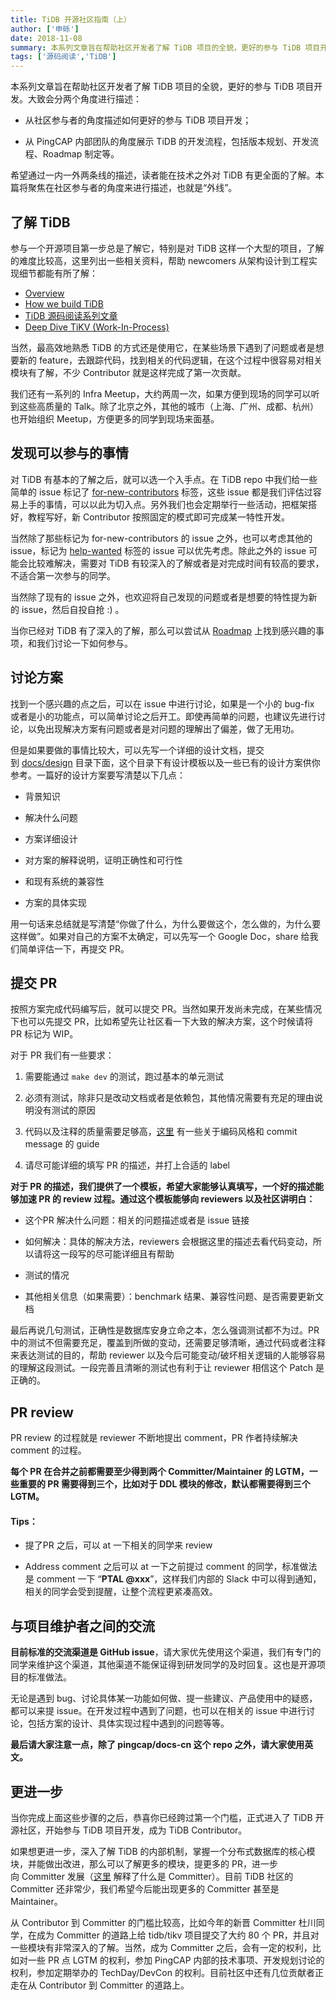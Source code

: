 ```yaml
---
title: TiDB 开源社区指南（上）
author: ['申砾']
date: 2018-11-08
summary: 本系列文章旨在帮助社区开发者了解 TiDB 项目的全貌，更好的参与 TiDB 项目开发。上篇会聚焦在社区参与者的角度，描述如何更好的参与 TiDB 项目开发。
tags: ['源码阅读','TiDB']
---
```



本系列文章旨在帮助社区开发者了解 TiDB 项目的全貌，更好的参与 TiDB 项目开发。大致会分两个角度进行描述：

* 从社区参与者的角度描述如何更好的参与 TiDB 项目开发；

* 从 PingCAP 内部团队的角度展示 TiDB 的开发流程，包括版本规划、开发流程、Roadmap 制定等。

希望通过一内一外两条线的描述，读者能在技术之外对 TiDB 有更全面的了解。本篇将聚焦在社区参与者的角度来进行描述，也就是“外线”。

## 了解 TiDB

参与一个开源项目第一步总是了解它，特别是对 TiDB 这样一个大型的项目，了解的难度比较高，这里列出一些相关资料，帮助 newcomers 从架构设计到工程实现细节都能有所了解：

* [Overview](https://github.com/pingcap/docs#tidb-introduction)
* [How we build TiDB](https://pingcap.com/blog/2016-10-17-how-we-build-tidb/)
* [TiDB 源码阅读系列文章](https://pingcap.com/blog-cn/#%E6%BA%90%E7%A0%81%E9%98%85%E8%AF%BB)
* [Deep Dive TiKV (Work-In-Process)](https://tikv.github.io/deep-dive-tikv/book/)

当然，最高效地熟悉 TiDB 的方式还是使用它，在某些场景下遇到了问题或者是想要新的 feature，去跟踪代码，找到相关的代码逻辑，在这个过程中很容易对相关模块有了解，不少 Contributor 就是这样完成了第一次贡献。 

我们还有一系列的 Infra Meetup，大约两周一次，如果方便到现场的同学可以听到这些高质量的 Talk。除了北京之外，其他的城市（上海、广州、成都、杭州）也开始组织 Meetup，方便更多的同学到现场来面基。

## 发现可以参与的事情

对 TiDB 有基本的了解之后，就可以选一个入手点。在 TiDB repo 中我们给一些简单的 issue 标记了 [for-new-contributors](https://github.com/pingcap/tidb/issues?q=is%3Aissue+is%3Aopen+label%3A%22for+new+contributors%22) 标签，这些 issue 都是我们评估过容易上手的事情，可以以此为切入点。另外我们也会定期举行一些活动，把框架搭好，教程写好，新 Contributor 按照固定的模式即可完成某一特性开发。

当然除了那些标记为 for-new-contributors 的 issue 之外，也可以考虑其他的 issue，标记为 [help-wanted](https://github.com/pingcap/tidb/issues?q=is%3Aissue+is%3Aopen+label%3A%22help+wanted%22) 标签的 issue 可以优先考虑。除此之外的 issue 可能会比较难解决，需要对 TiDB 有较深入的了解或者是对完成时间有较高的要求，不适合第一次参与的同学。

当然除了现有的 issue 之外，也欢迎将自己发现的问题或者是想要的特性提为新的 issue，然后自投自抢 :) 。 

当你已经对 TiDB 有了深入的了解，那么可以尝试从 [Roadmap](https://github.com/pingcap/docs/blob/master/ROADMAP.md) 上找到感兴趣的事项，和我们讨论一下如何参与。

## 讨论方案

找到一个感兴趣的点之后，可以在 issue 中进行讨论，如果是一个小的 bug-fix 或者是小的功能点，可以简单讨论之后开工。即使再简单的问题，也建议先进行讨论，以免出现解决方案有问题或者是对问题的理解出了偏差，做了无用功。

但是如果要做的事情比较大，可以先写一个详细的设计文档，提交到 [docs/design](https://github.com/pingcap/tidb/tree/master/docs/design) 目录下面，这个目录下有设计模板以及一些已有的设计方案供你参考。一篇好的设计方案要写清楚以下几点：

*   背景知识

*   解决什么问题

*   方案详细设计

*   对方案的解释说明，证明正确性和可行性

*   和现有系统的兼容性

*   方案的具体实现 

用一句话来总结就是写清楚“你做了什么，为什么要做这个，怎么做的，为什么要这样做”。如果对自己的方案不太确定，可以先写一个 Google Doc，share 给我们简单评估一下，再提交 PR。

## 提交 PR

按照方案完成代码编写后，就可以提交 PR。当然如果开发尚未完成，在某些情况下也可以先提交 PR，比如希望先让社区看一下大致的解决方案，这个时候请将 PR 标记为 WIP。

对于 PR 我们有一些要求：

1. 需要能通过 `make dev` 的测试，跑过基本的单元测试

2. 必须有测试，除非只是改动文档或者是依赖包，其他情况需要有充足的理由说明没有测试的原因

3. 代码以及注释的质量需要足够高，[这里](https://github.com/pingcap/community/blob/master/CONTRIBUTING.md#code-style) 有一些关于编码风格和 commit message 的 guide

4. 请尽可能详细的填写 PR 的描述，并打上合适的 label

**对于 PR 的描述，我们提供了一个模板，希望大家能够认真填写，一个好的描述能够加速 PR 的 review 过程。通过这个模板能够向 reviewers 以及社区讲明白：**

* 这个PR 解决什么问题：相关的问题描述或者是 issue 链接

* 如何解决：具体的解决方法，reviewers 会根据这里的描述去看代码变动，所以请将这一段写的尽可能详细且有帮助

* 测试的情况

* 其他相关信息（如果需要）：benchmark 结果、兼容性问题、是否需要更新文档

最后再说几句测试，正确性是数据库安身立命之本，怎么强调测试都不为过。PR 中的测试不但需要充足，覆盖到所做的变动，还需要足够清晰，通过代码或者注释来表达测试的目的，帮助 reviewer 以及今后可能变动/破坏相关逻辑的人能够容易的理解这段测试。一段完善且清晰的测试也有利于让 reviewer 相信这个 Patch 是正确的。

## PR review

PR review 的过程就是 reviewer 不断地提出 comment，PR 作者持续解决 comment 的过程。

**每个 PR 在合并之前都需要至少得到两个 Committer/Maintainer 的 LGTM，一些重要的 PR 需要得到三个，比如对于 DDL 模块的修改，默认都需要得到三个 LGTM。**

#### Tips：

* 提了PR 之后，可以 at 一下相关的同学来 review

* Address comment 之后可以 at 一下之前提过 comment 的同学，标准做法是 comment 一下 “**PTAL @xxx**”，这样我们内部的 Slack 中可以得到通知，相关的同学会受到提醒，让整个流程更紧凑高效。

## 与项目维护者之间的交流

**目前标准的交流渠道是 GitHub issue**，请大家优先使用这个渠道，我们有专门的同学来维护这个渠道，其他渠道不能保证得到研发同学的及时回复。这也是开源项目的标准做法。

无论是遇到 bug、讨论具体某一功能如何做、提一些建议、产品使用中的疑惑，都可以来提 issue。在开发过程中遇到了问题，也可以在相关的 issue 中进行讨论，包括方案的设计、具体实现过程中遇到的问题等等。

**最后请大家注意一点，除了 pingcap/docs-cn 这个 repo 之外，请大家使用英文。**

## 更进一步

当你完成上面这些步骤的之后，恭喜你已经跨过第一个门槛，正式进入了 TiDB 开源社区，开始参与 TiDB 项目开发，成为 TiDB Contributor。

如果想更进一步，深入了解 TiDB 的内部机制，掌握一个分布式数据库的核心模块，并能做出改进，那么可以了解更多的模块，提更多的 PR，进一步向 Committer 发展（[这里](https://github.com/pingcap/community/blob/master/become-a-committer.md) 解释了什么是 Committer）。目前 TiDB 社区的 Committer 还非常少，我们希望今后能出现更多的 Committer 甚至是 Maintainer。

从 Contributor 到 Committer 的门槛比较高，比如今年的新晋 Committer 杜川同学，在成为 Committer 的道路上给 tidb/tikv 项目提交了大约 80 个 PR，并且对一些模块有非常深入的了解。当然，成为 Committer 之后，会有一定的权利，比如对一些 PR 点 LGTM 的权利，参加 PingCAP 内部的技术事项、开发规划讨论的权利，参加定期举办的 TechDay/DevCon 的权利。目前社区中还有几位贡献者正走在从 Contributor 到 Committer 的道路上。
